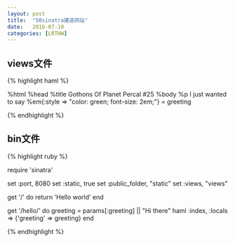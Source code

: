 ```yaml
---
layout: post
title:  "50sinatra建造网站"
date:   2016-07-10
categories: [LRTHW]
---
```


## views文件

{% highlight haml %}

%html
	%head
		%title
			Gothons Of Planet Percal #25
%body
	%p
		I just wanted to say 
		%em{:style => "color: green; font-size: 2em;"}
			= greeting

{% endhighlight %}

## bin文件

{% highlight ruby %}

require 'sinatra'

set :port, 8080
set :static, true
set :public_folder, "static"
set :views, "views"

get '/' do
	return 'Hello world'
end

get '/hello/' do
	greeting = params[:greeting] || "Hi there"
	haml :index, :locals => {'greeting' => greeting}
end

{% endhighlight %}
